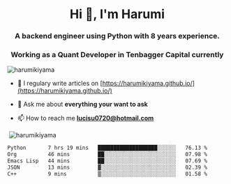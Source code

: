 <h1 align="center">Hi 👋, I'm Harumi</h1>
<h3 align="center">A backend engineer using <b>Python</b> with 8 years experience.</h3>
<h3 align="center">Working as a Quant Developer in <b>Tenbagger Capital</b> currently</h3>

<p align="left"> <img src="https://komarev.com/ghpvc/?username=harumikiyama" alt="harumikiyama" /> </p>


- 📝 I regulary write articles on [https://harumikiyama.github.io/](https://harumikiyama.github.io/)

- 💬 Ask me about **everything your want to ask**

- 📫 How to reach me **lucisu0720@hotmail.com**

<p>&nbsp;<img align="center" src="https://github-readme-stats.vercel.app/api?username=harumikiyama&show_icons=true" alt="harumikiyama" /></p>


<!--START_SECTION:waka-->

```txt
Python       7 hrs 19 mins   ███████████████████░░░░░░   76.13 %
Org          46 mins         ██░░░░░░░░░░░░░░░░░░░░░░░   07.98 %
Emacs Lisp   44 mins         ██░░░░░░░░░░░░░░░░░░░░░░░   07.69 %
JSON         13 mins         ▓░░░░░░░░░░░░░░░░░░░░░░░░   02.39 %
C++          9 mins          ▒░░░░░░░░░░░░░░░░░░░░░░░░   01.58 %
```

<!--END_SECTION:waka-->
